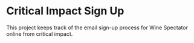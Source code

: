 # Critical Impact Sign Up

This project keeps track of the email sign-up process for Wine Spectator online from critical impact.